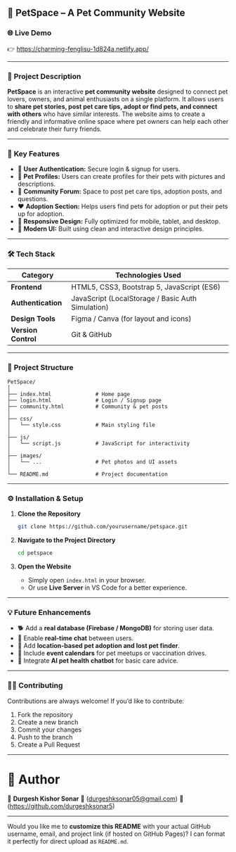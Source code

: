 ## 🐶 **PetSpace** – A Pet Community Website

### 🌐 **Live Demo**

👉 https://charming-fenglisu-1d824a.netlify.app/ 

---

### 📝 **Project Description**

**PetSpace** is an interactive **pet community website** designed to connect pet lovers, owners, and animal enthusiasts on a single platform.
It allows users to **share pet stories, post pet care tips, adopt or find pets, and connect with others** who have similar interests.
The website aims to create a friendly and informative online space where pet owners can help each other and celebrate their furry friends.

---

### 🎯 **Key Features**

* 🐾 **User Authentication:** Secure login & signup for users.
* 📸 **Pet Profiles:** Users can create profiles for their pets with pictures and descriptions.
* 💬 **Community Forum:** Space to post pet care tips, adoption posts, and questions.
* ❤️ **Adoption Section:** Helps users find pets for adoption or put their pets up for adoption.
* 📱 **Responsive Design:** Fully optimized for mobile, tablet, and desktop.
* 🌙 **Modern UI:** Built using clean and interactive design principles.

---

### 🛠️ **Tech Stack**

| Category            | Technologies Used                                 |
| ------------------- | ------------------------------------------------- |
| **Frontend**        | HTML5, CSS3, Bootstrap 5, JavaScript (ES6)        |
| **Authentication**  | JavaScript (LocalStorage / Basic Auth Simulation) |
| **Design Tools**    | Figma / Canva (for layout and icons)              |
| **Version Control** | Git & GitHub                                      |

---

### 📂 **Project Structure**

```
PetSpace/
│
├── index.html              # Home page
├── login.html              # Login / Signup page
├── community.html          # Community & pet posts
│
├── css/
│   └── style.css           # Main styling file
│
├── js/
│   └── script.js           # JavaScript for interactivity
│
├── images/
│   └── ...                 # Pet photos and UI assets
│
└── README.md               # Project documentation
```

---

### ⚙️ **Installation & Setup**

1. **Clone the Repository**

   ```bash
   git clone https://github.com/yourusername/petspace.git
   ```

2. **Navigate to the Project Directory**

   ```bash
   cd petspace
   ```

3. **Open the Website**

   * Simply open `index.html` in your browser.
   * Or use **Live Server** in VS Code for a better experience.

---

### 💡 **Future Enhancements**

* 🐕 Add a **real database (Firebase / MongoDB)** for storing user data.
* 💌 Enable **real-time chat** between users.
* 📍 Add **location-based pet adoption and lost pet finder**.
* 📅 Include **event calendars** for pet meetups or vaccination drives.
* 🧠 Integrate **AI pet health chatbot** for basic care advice.

---

### 👩‍💻 **Contributing**

Contributions are always welcome!
If you’d like to contribute:

1. Fork the repository
2. Create a new branch 
3. Commit your changes
4. Push to the branch
5. Create a Pull Request

---

# 💬 **Author**

👤 **Durgesh Kishor Sonar**
📧 (durgeshksonar05@gmail.com) 
🔗 (https://github.com/durgeshksonar5)

---

Would you like me to **customize this README** with your actual GitHub username, email, and project link (if hosted on GitHub Pages)?
I can format it perfectly for direct upload as `README.md`.
